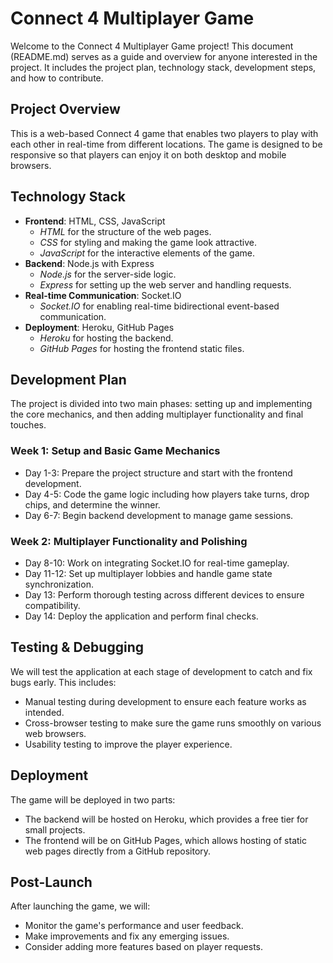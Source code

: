 # Connect 4 Multiplayer Game

Welcome to the Connect 4 Multiplayer Game project! This document (README.md) serves as a guide and overview for anyone interested in the project. It includes the project plan, technology stack, development steps, and how to contribute.

## Project Overview
This is a web-based Connect 4 game that enables two players to play with each other in real-time from different locations. The game is designed to be responsive so that players can enjoy it on both desktop and mobile browsers.

## Technology Stack
- **Frontend**: HTML, CSS, JavaScript
  - *HTML* for the structure of the web pages.
  - *CSS* for styling and making the game look attractive.
  - *JavaScript* for the interactive elements of the game.
- **Backend**: Node.js with Express
  - *Node.js* for the server-side logic.
  - *Express* for setting up the web server and handling requests.
- **Real-time Communication**: Socket.IO
  - *Socket.IO* for enabling real-time bidirectional event-based communication.
- **Deployment**: Heroku, GitHub Pages
  - *Heroku* for hosting the backend.
  - *GitHub Pages* for hosting the frontend static files.

## Development Plan
The project is divided into two main phases: setting up and implementing the core mechanics, and then adding multiplayer functionality and final touches.

### Week 1: Setup and Basic Game Mechanics
- Day 1-3: Prepare the project structure and start with the frontend development.
- Day 4-5: Code the game logic including how players take turns, drop chips, and determine the winner.
- Day 6-7: Begin backend development to manage game sessions.

### Week 2: Multiplayer Functionality and Polishing
- Day 8-10: Work on integrating Socket.IO for real-time gameplay.
- Day 11-12: Set up multiplayer lobbies and handle game state synchronization.
- Day 13: Perform thorough testing across different devices to ensure compatibility.
- Day 14: Deploy the application and perform final checks.

## Testing & Debugging
We will test the application at each stage of development to catch and fix bugs early. This includes:
- Manual testing during development to ensure each feature works as intended.
- Cross-browser testing to make sure the game runs smoothly on various web browsers.
- Usability testing to improve the player experience.

## Deployment
The game will be deployed in two parts:
- The backend will be hosted on Heroku, which provides a free tier for small projects.
- The frontend will be on GitHub Pages, which allows hosting of static web pages directly from a GitHub repository.

## Post-Launch
After launching the game, we will:
- Monitor the game's performance and user feedback.
- Make improvements and fix any emerging issues.
- Consider adding more features based on player requests.


